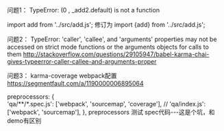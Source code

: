 


问题1：
TypeError: (0 , _add2.default) is not a function

import add from '../src/add.js'; 
修订为
import {add} from '../src/add.js';


问题2：
TypeError: 'caller', 'callee', and 'arguments' properties may not be accessed on strict mode functions or the arguments objects for calls to them
http://stackoverflow.com/questions/29105947/babel-karma-chai-gives-typeerror-caller-callee-and-arguments-proper

问题3：
karma-coverage webpack配置
https://segmentfault.com/a/1190000006895064

preprocessors: {  
  'qa/**/*.spec.js': ['webpack', 'sourcemap', 'coverage'], 
//  'qa/index.js': ['webpack', 'sourcemap'], 
},
preprocessors 测试 spec代码---这是个坑，和demo有区别